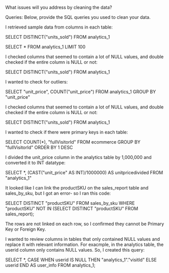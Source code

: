 What issues will you address by cleaning the data?





Queries:
Below, provide the SQL queries you used to clean your data. 

I retrieved sample data from columns in each table:

SELECT DISTINCT("units_sold") FROM analytics_1

SELECT * FROM analytics_1 LIMIT 100

I checked columns that seemed to contain a lot of NULL values, and double checked if the entire column is NULL or not:

SELECT DISTINCT("units_sold") FROM analytics_1

I wanted to check for outliers:

SELECT "unit_price", COUNT("unit_price") FROM analytics_1 GROUP BY "unit_price" 


I checked columns that seemed to contain a lot of NULL values, and double checked if the entire column is NULL or not: 

SELECT DISTINCT("units_sold")
FROM analytics_1  

I wanted to check if there were primary keys in each table: 

SELECT COUNT(*), "fullVisitorId"
FROM ecommerce
GROUP BY "fullVisitorId"
ORDER BY 1 DESC   

I divided the unit_price column in the analytics table by 1,000,000 and converted it to INT datatype: 

SELECT *, (CAST("unit_price" AS INT)/1000000) AS unitpricedivided 
FROM "analytics_1"

It looked like I can link the productSKU on the sales_report table and sales_by_sku, but I got an error- so I ran this code: 

SELECT DISTINCT "productSKU" FROM sales_by_sku
WHERE "productSKU" NOT IN (SELECT DISTINCT "productSKU" FROM sales_report); 

The rows are not linked on each row, so I confirmed they cannot be Primary Key or Foreign Key. 

I wanted to review columns in tables that only contained NULL values and replace it with relevant information. For exacmple, in the analytics table, the userid column only contains NULL values. So, I created this query: 

SELECT *,
CASE 
WHEN userid IS NULL THEN "analytics_1"."visitId"
ELSE userid
END AS user_info
FROM analytics_1;


